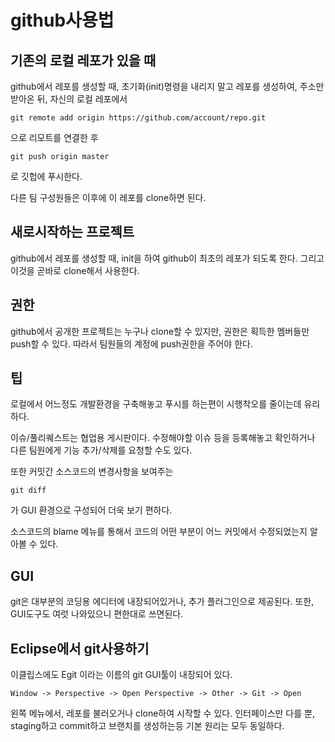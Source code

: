 github사용법
===

기존의 로컬 레포가 있을 때
---
github에서 레포를 생성할 때, 초기화(init)명령을 내리지 말고 레포를 생성하여, 주소만 받아온 뒤, 자신의 로컬 레포에서

    git remote add origin https://github.com/account/repo.git
으로 리모트를 연결한 후

    git push origin master
로 깃헙에 푸시한다.

다른 팀 구성원들은 이후에 이 레포를 clone하면 된다.

새로시작하는 프로젝트
---
github에서 레포를 생성할 때, init을 하여 github이 최초의 레포가 되도록 한다.
그리고 이것을 곧바로 clone해서 사용한다.

권한
---
github에서 공개한 프로젝트는 누구나 clone할 수 있지만, 권한은 획득한 멤버들만 push할 수 있다. 따라서 팀원들의 계정에 push권한을 주어야 한다.

팁
---
로컬에서 어느정도 개발환경을 구축해놓고 푸시를 하는편이 시행착오를 줄이는데 유리하다.

이슈/풀리퀘스트는 협업용 게시판이다. 수정해야할 이슈 등을 등록해놓고 확인하거나 다른 팀원에게 기능 추가/삭제를 요청할 수도 있다.

또한 커밋간 소스코드의 변경사항을 보여주는

    git diff
가 GUI 환경으로 구성되어 더욱 보기 편하다.

소스코드의 blame 메뉴를 통해서 코드의 어떤 부분이 어느 커밋에서 수정되었는지 알아볼 수 있다.

GUI
---
git은 대부분의 코딩용 에디터에 내장되어있거나, 추가 플러그인으로 제공된다. 또한, GUI도구도 여럿 나와있으니 편한대로 쓰면된다.

Eclipse에서 git사용하기
---
이클립스에도 Egit 이라는 이름의 git GUI툴이 내장되어 있다.

    Window -> Perspective -> Open Perspective -> Other -> Git -> Open
왼쪽 메뉴에서, 레포를 불러오거나 clone하여 시작할 수 있다. 인터페이스만 다를 뿐, staging하고 commit하고 브랜치를 생성하는등 기본 원리는 모두 동일하다.
